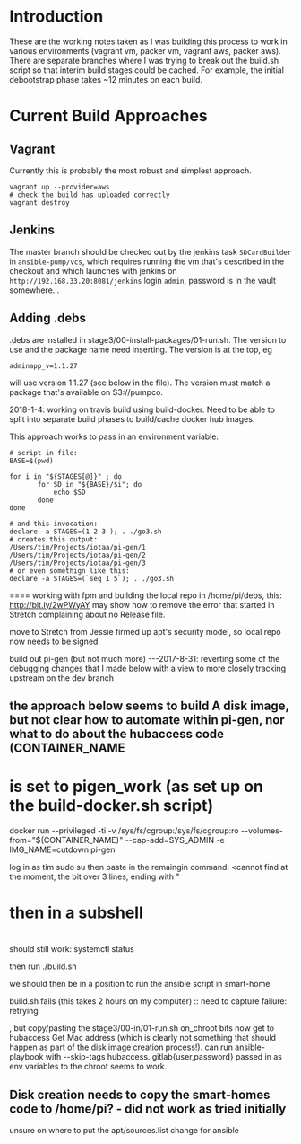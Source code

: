 # Introduction
These are the working notes taken as I was building this process to work in various
environments (vagrant vm, packer vm, vagrant aws, packer aws). There are separate branches
where I was trying to break out the build.sh script so that interim build stages could be cached.
For example, the initial debootstrap phase takes ~12 minutes on each build.

# Current Build Approaches
## Vagrant
Currently this is probably the most robust and simplest approach.
```
vagrant up --provider=aws
# check the build has uploaded correctly
vagrant destroy
```

## Jenkins
The master branch should be checked out by the jenkins task `SDCardBuilder` in `ansible-pump/vcs`, which
requires running the vm that's described in the checkout and which launches with jenkins on `http://192.168.33.20:8081/jenkins`
login `admin`, password is in the vault somewhere...

## Adding .debs
.debs are installed in stage3/00-install-packages/01-run.sh. The version to use and the package name need inserting. The version
is at the top, eg
```
adminapp_v=1.1.27
```
will use version 1.1.27 (see below in the file). The version must match a package that's available on S3://pumpco.



2018-1-4: working on travis build using build-docker.
Need to be able to split into separate build phases to build/cache docker hub images.

This approach works to pass in an environment variable:
```
# script in file:
BASE=$(pwd)

for i in "${STAGES[@]}" ; do
       for SD in "${BASE}/$i"; do
           echo $SD
       done
done

# and this invocation:
declare -a STAGES=(1 2 3 ); . ./go3.sh 
# creates this output:
/Users/tim/Projects/iotaa/pi-gen/1
/Users/tim/Projects/iotaa/pi-gen/2
/Users/tim/Projects/iotaa/pi-gen/3
# or even somethign like this:
declare -a STAGES=(`seq 1 5`); . ./go3.sh
```

====
working with fpm and building the local repo in /home/pi/debs, this: http://bit.ly/2wPWyAY may show how to remove the error
that started in Stretch complaining about no Release file.

move to Stretch from Jessie firmed up apt's security model, so local repo now needs to be signed.

build out pi-gen (but not much more)
---2017-8-31: reverting some of the debugging changes that I made below with a view to more closely tracking upstream on the dev branch

## the approach below seems to build A disk image, but not clear how to automate within pi-gen, nor what to do about the hubaccess code (CONTAINER_NAME
# is set to pigen_work (as set up on the build-docker.sh script)
docker run --privileged -ti -v /sys/fs/cgroup:/sys/fs/cgroup:ro --volumes-from="${CONTAINER_NAME}" --cap-add=SYS_ADMIN -e IMG_NAME=cutdown pi-gen

log in as tim
sudo su
then paste in the remaingin command:
<cannot find at the moment, the bit over 3 lines, ending with "
# then in a subshell
#
should still work:
systemctl status

then run ./build.sh

we should then be in a position to run the ansible script in smart-home

build.sh fails (this takes 2 hours on my computer) :: need to capture failure: retrying

, but copy/pasting the stage3/00-in<blah>/01-run.sh on_chroot bits now get to hubaccess Get Mac address (which is clearly not something that should
happen as part of the disk image creation process!). can run ansible-playbook with --skip-tags hubaccess. gitlab{user,password} passed in as env variables to the chroot
seems to work.

Disk creation needs to copy the smart-homes code to /home/pi? - did not work as tried initially
--

unsure on where to put the apt/sources.list change for ansible
